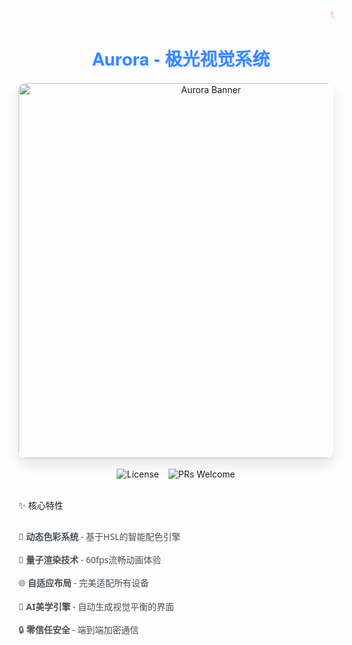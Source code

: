<div align="center">
  <marquee behavior="scroll" direction="left" scrollamount="8" style="color: #ff6b6b; font-size: 1.2em; font-family: 'Courier New', monospace; text-shadow: 0 0 5px rgba(255,107,107,0.5);">
    ✨ Welcome to BillChou Space • 极光视觉盛宴 • 探索前沿科技美学 ✨ 
  </marquee>
  
  <h1 style="font-family: 'Helvetica Neue', sans-serif; color: #3a86ff; text-shadow: 2px 2px 4px rgba(58,134,255,0.2);">
    🌈 Aurora - 极光视觉系统 
  </h1>
  
  <img src="https://media.giphy.com/media/3o7abKhOpu0NwenH3O/giphy.gif"  width="600" alt="Aurora Banner" style="border-radius: 12px; box-shadow: 0 10px 20px rgba(0,0,0,0.1);">
</div>
 
<br>
 
<div align="center" style="display: flex; justify-content: center; gap: 15px;">
  <img src="https://img.shields.io/badge/License-MIT-blue?style=for-the-badge"  alt="License">
  <img src="https://img.shields.io/badge/PRs-Welcome-ff69b4?style=for-the-badge&logo=git"  alt="PRs Welcome">
</div>
 
<br>
 
✨ 核心特性 
 
<div style="display: flex; align-items: center;">
  <div style="flex: 1;">
    <ul style="font-family: 'Segoe UI', Tahoma, Geneva, Verdana, sans-serif; color: #495057; line-height: 1.8; list-style-type: none; padding-left: 0;">
      <li style="margin-bottom: 12px;">🎨 <strong>动态色彩系统</strong> - 基于HSL的智能配色引擎</li>
      <li style="margin-bottom: 12px;">🚀 <strong>量子渲染技术</strong> - 60fps流畅动画体验</li>
      <li style="margin-bottom: 12px;">🌐 <strong>自适应布局</strong> - 完美适配所有设备</li>
      <li style="margin-bottom: 12px;">🧠 <strong>AI美学引擎</strong> - 自动生成视觉平衡的界面</li>
      <li style="margin-bottom: 12px;">🔒 <strong>零信任安全</strong> - 端到端加密通信</li>
    </ul>
  </div>

 
 
